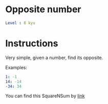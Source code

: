 # Opposite number

```yaml
Level : 8 kyu
```



# Instructions
Very simple, given a number, find its opposite.

Examples:

```yaml
1: -1
14: -14
-34: 34
```

You can find this SquareNSum by [link](https://www.codewars.com/kata/56dec885c54a926dcd001095/train/scala)